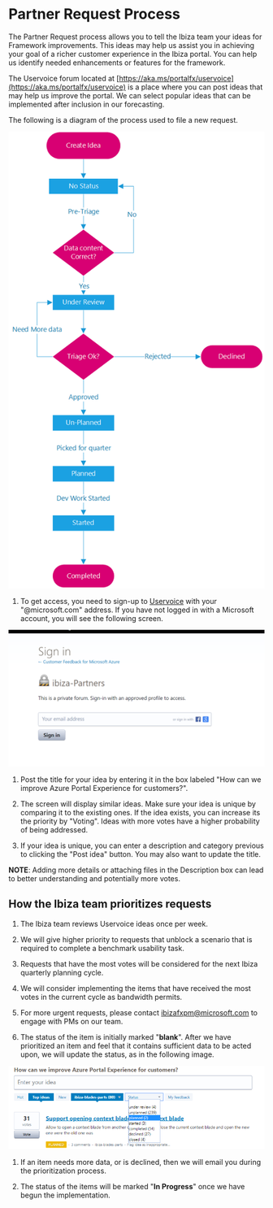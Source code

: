 
# Partner Request Process

The Partner Request process allows you to tell the Ibiza team your ideas for Framework improvements.  This ideas may help us assist you in achieving your goal of a richer customer experience in the Ibiza portal. You can help us identify needed enhancements or features for the framework.

The Uservoice forum located at [https://aka.ms/portalfx/uservoice](https://aka.ms/portalfx/uservoice) is a place where you can post ideas that may help us improve the portal. We can select popular ideas that can be implemented after inclusion in our forecasting.

The following is a  diagram of the process used to file a new request.

![alt-text](../media/partner-request-flow.png "Partner Request Process")

1. To get access, you need to sign-up to [Uservoice](https://aka.ms/portalfx/uservoice) with your "@microsoft.com" address. If you have not logged in with a Microsoft account, you will see the following screen.
    
  ![alt-text](../media/access-denied-pr.png "Partner Request")

1. Post the title for your idea by entering it in the box labeled "How can we improve Azure Portal Experience for customers?".

1. The screen will display similar ideas. Make sure your idea is unique by comparing it to the existing ones. If the idea exists, you can increase its the priority by "Voting". Ideas with more votes have a higher probability of being addressed.

1. If your idea is unique, you can enter a description and category previous to clicking the "Post idea" button. You may also want to update the title.

**NOTE**: Adding more details or attaching files in the Description box can lead to better understanding and potentially more votes.

## How the Ibiza team prioritizes requests

1. The Ibiza team reviews Uservoice ideas once per week.

1. We will give higher priority to requests that unblock a scenario that is required to complete a benchmark usability task.

1. Requests that have the most votes will be considered for the next Ibiza quarterly planning cycle.

1. We will consider implementing the items that have received the most votes in the current cycle as bandwidth permits.  

1. For more urgent requests, please contact <a href="mailto:ibizafxpm@microsoft.com">ibizafxpm@microsoft.com</a> to engage with PMs on our team.

1. The status of the item is initially marked "**blank**".  After we have prioritized an item and feel that it contains sufficient data to be acted upon, we will update the status, as in the following image.

![alt-text](../media/portalfx-partner-request-process/status.png "Partner Request Status")

1. If an item needs more data, or is declined, then we will email you during the prioritization process.

1. The status of the items will be marked  "**In Progress**" once we have begun the implementation. 


